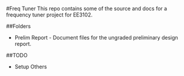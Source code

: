 #Freq Tuner
This repo contains some of the source and docs for a frequency tuner project for EE3102.

##Folders
* Prelim Report - Document files for the ungraded preliminary design report.

##TODO
* Setup Others